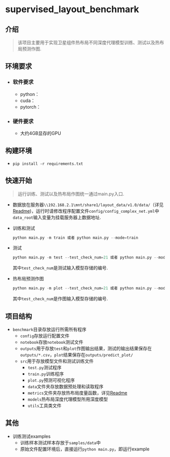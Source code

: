 # supervised_layout_benchmark

## 介绍

>  该项目主要用于实现卫星组件热布局不同深度代理模型训练、测试以及热布局预测作图.

## 环境要求

- ### 软件要求

  - python：
  - cuda：
  - pytorch：

- ### 硬件要求

  - 大约4GB显存的GPU


## 构建环境

- ``` pip install -r requirements.txt ```

## 快速开始

> 运行训练、测试以及热布局作图统一通过main.py入口.

  - 数据放在服务器`\\192.168.2.1\mnt/share1/layout_data/v1.0/data/`（详见[Readme](https://git.idrl.site/gongzhiqiang/supervised_layout_benchmark/blob/master/samples/README.md))，运行时请修改程序配置文件`config/config_complex_net.yml`中`data_root`输入变量为挂载服务器上数据地址.

  - 训练和测试

    ```python
    python main.py -m train 或者 python main.py --mode=train
    ```

- 测试

  ```python
  python main.py -m test --test_check_num=21 或者 python main.py --mode=test --test_check_num=21
  ```

  其中`test_check_num`是测试输入模型存储的编号.

- 热布局预测作图

  ```python
  python main.py -m plot --test_check_num=21 或者 python main.py --mode=plot --test_check_num=21
  ```

  其中`test_check_num`是作图输入模型存储的编号.

## 项目结构

- `benchmark`目录存放运行所需所有程序
  - `config`存放运行配置文件
  - `notebook`存放`notebook`测试文件
  - `outputs`用于存放`test`和`plot`作图输出结果，测试的输出结果保存在`outputs/*.csv`，`plot`结果保存在`outputs/predict_plot/`
  - `src`用于存放模型文件和测试训练文件
    - `test.py`测试程序
    - `train.py`训练程序
    - `plot.py`预测可视化程序
    - `data`文件夹存放数据预处理和读取程序
    - `metrics`文件夹存放热布局度量函数，详见[Readme](https://git.idrl.site/gongzhiqiang/supervised_layout_benchmark/blob/master/src/metric/README.md)
    - `models`热布局深度代理模型所用深度模型
    - `utils`工具类文件

## 其他

* 训练测试examples
  * 训练样本测试样本存放于`samples/data`中
  * 原始文件配置环境后，直接运行`python main.py`，即运行example